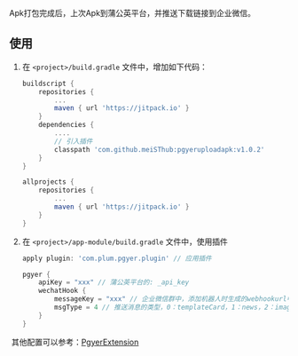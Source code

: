 Apk打包完成后，上次Apk到蒲公英平台，并推送下载链接到企业微信。

## 使用

1. 在 `<project>/build.gradle` 文件中，增加如下代码：

   ```groovy
   buildscript {
       repositories {
           ...
           maven { url 'https://jitpack.io' }
       }
       dependencies {
           ....
           // 引入插件
           classpath 'com.github.meiSThub:pgyeruploadapk:v1.0.2'
       }
   }
   
   allprojects {
       repositories {
           ...
           maven { url 'https://jitpack.io' }
       }
   }
   ```

2. 在 `<project>/app-module/build.gradle` 文件中，使用插件

   ```groovy
   apply plugin: 'com.plum.pgyer.plugin' // 应用插件
   
   pgyer {
       apiKey = "xxx" // 蒲公英平台的: _api_key
       wechatHook {
           messageKey = "xxx" // 企业微信群中，添加机器人时生成的webhookurl中的key
           msgType = 4 // 推送消息的类型，0：templateCard，1：news，2：image，3：markdown，4：markdown+image
       }
   }
   ```

​	其他配置可以参考：[PgyerExtension](https://github.com/meiSThub/pgyeruploadapk/blob/master/pgyerplugin/src/main/groovy/com/plum/pgyer/plugin/bean/PgyerExtension.groovy)

​	